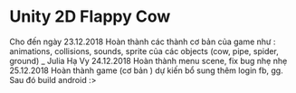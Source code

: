 # Unity 2D Flappy Cow
Cho đến ngày 23.12.2018 Hoàn thành các thành cơ bản của game như : animations, collisions, sounds, sprite của các objects (cow, pipe, spider, ground) _ Julia Hạ Vy
24.12.2018 Hoàn thành menu scene, fix bug nhẹ nhẹ
25.12.2018 Hoàn thành game (cơ bản ) dự kiến bổ sung thêm login fb, gg. Sau đó build android :>
